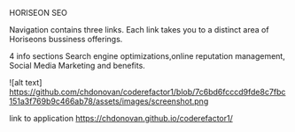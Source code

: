 HORISEON SEO


Navigation contains three links. Each link takes you to a distinct area of Horiseons bussiness offerings.

4 info sections
Search engine optimizations,online reputation management, Social Media Marketing and benefits.


![alt text] https://github.com/chdonovan/coderefactor1/blob/7c6bd6fcccd9fde8c7fbc151a3f769b9c466ab78/assets/images/screenshot.png

link to application  https://chdonovan.github.io/coderefactor1/